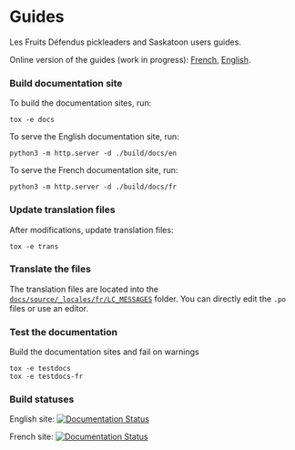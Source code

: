 # Guides

Les Fruits Défendus pickleaders and Saskatoon users guides.

Online version of the guides (work in progress): [French](http://lesfruitsdefendus.readthedocs.io/fr/latest), [English](http://lesfruitsdefendus.readthedocs.io/en/latest).

### Build documentation site

To build the documentation sites, run:

```
tox -e docs
```

To serve the English documentation site, run:
```
python3 -m http.server -d ./build/docs/en
```

To serve the French documentation site, run:
```
python3 -m http.server -d ./build/docs/fr
```

### Update translation files

After modifications, update translation files:

```
tox -e trans
```

### Translate the files

The translation files are located into the [``docs/source/_locales/fr/LC_MESSAGES``](https://github.com/LesFruitsDefendus/guides/tree/master/docs/source/_locales/fr/LC_MESSAGES) folder. 
You can directly edit the ``.po`` files or use an editor.

### Test the documentation

Build the documentation sites and fail on warnings

```
tox -e testdocs
tox -e testdocs-fr
```

### Build statuses

English site: [![Documentation Status](https://readthedocs.org/projects/lesfruitsdefendus/badge/?version=latest)](https://readthedocs.org/projects/lesfruitsdefendus/)

French site: [![Documentation Status](https://readthedocs.org/projects/lesfruitsdefendus-fr/badge/?version=latest)](https://readthedocs.org/projects/lesfruitsdefendus-fr/)
